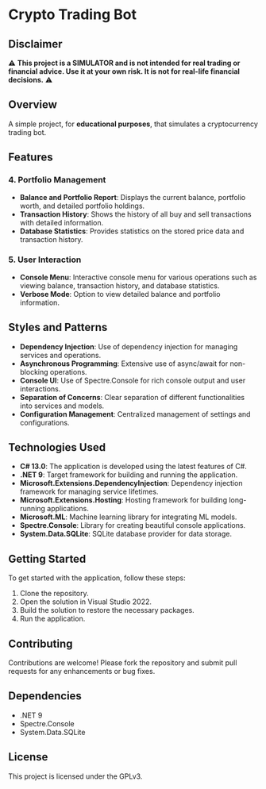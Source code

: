 # Crypto Trading Bot

## Disclaimer
:warning:
**This project is a SIMULATOR and is not intended for real trading or financial advice. Use it at your own risk. It is not for real-life financial decisions.**
:warning:

## Overview
A simple project, for **educational purposes**, that simulates a cryptocurrency trading bot.

## Features

### 4. Portfolio Management
- **Balance and Portfolio Report**: Displays the current balance, portfolio worth, and detailed portfolio holdings.
- **Transaction History**: Shows the history of all buy and sell transactions with detailed information.
- **Database Statistics**: Provides statistics on the stored price data and transaction history.

### 5. User Interaction
- **Console Menu**: Interactive console menu for various operations such as viewing balance, transaction history, and database statistics.
- **Verbose Mode**: Option to view detailed balance and portfolio information.

## Styles and Patterns
- **Dependency Injection**: Use of dependency injection for managing services and operations.
- **Asynchronous Programming**: Extensive use of async/await for non-blocking operations.
- **Console UI**: Use of Spectre.Console for rich console output and user interactions.
- **Separation of Concerns**: Clear separation of different functionalities into services and models.
- **Configuration Management**: Centralized management of settings and configurations.

## Technologies Used
- **C# 13.0**: The application is developed using the latest features of C#.
- **.NET 9**: Target framework for building and running the application.
- **Microsoft.Extensions.DependencyInjection**: Dependency injection framework for managing service lifetimes.
- **Microsoft.Extensions.Hosting**: Hosting framework for building long-running applications.
- **Microsoft.ML**: Machine learning library for integrating ML models.
- **Spectre.Console**: Library for creating beautiful console applications.
- **System.Data.SQLite**: SQLite database provider for data storage.

## Getting Started
To get started with the application, follow these steps:
1. Clone the repository.
2. Open the solution in Visual Studio 2022.
3. Build the solution to restore the necessary packages.
4. Run the application.

## Contributing
Contributions are welcome! Please fork the repository and submit pull requests for any enhancements or bug fixes.

## Dependencies
- .NET 9
- Spectre.Console
- System.Data.SQLite

## License
This project is licensed under the GPLv3.